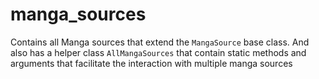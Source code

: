 # manga_sources
Contains all Manga sources that extend the `MangaSource` base class.
And also has a helper class `AllMangaSources` that contain static methods 
and arguments that facilitate the interaction with multiple manga sources